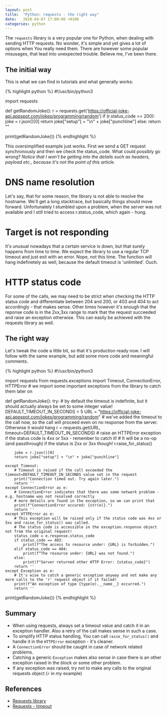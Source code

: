 ```yaml
---
layout: post
title:  "Python: requests - the right way"
date:   2020-04-07 17:00:00 +0100
categories: python
---
```


The `requests` library is a very popular one for Python, when dealing with sending HTTP requests. No wonder, it's simple and yet gives a lot of options when You really need them. There are however some popular misusages, that lead into unexpected trouble. Believe me, I've been there.

## The initial way

This is what we can find in tutorials and what generally works:

{% highlight python %}
#!/usr/bin/python3

import requests

def getRandomJoke():
    r = requests.get('https://official-joke-api.appspot.com/jokes/programming/random')
    if (r.status_code == 200):
        joke = r.json()[0]
        return joke["setup"] + "\n" + joke["punchline"]
    else:
        return ""

print(getRandomJoke())
{% endhighlight %}

This oversimplified example just works. First we send a GET request synchronously and then we check the status\_code. What could possibly go wrong?
_Notice that I won't be getting into the details such as headers, payload etc., because it's not the point of this article._

# DNS name resolution

Let's say, that for some reason, the library is not able to resolve the hostname. We'll get a long stacktrace, but basically things should move forward. Unfortunately I stumbled upon a problem, when the server was not available and I still tried to access r.status\_code, which again - hung.

# Target is not responding

It's unusual nowadays that a certain service is down, but that surely happens from time to time. We expect the library to use a regular TCP timeout and just exit with an error. Nope, not this time. The function will hang indefinetely as well, because the default timeout is 'unlimited'. Ouch.

# HTTP status code

For some of the calls, we may need to be strict when checking the HTTP status code and differentiate between 204 and 200, or 403 and 404 to act accordingly - that makes sense. Other times however it's enough that the reponse code is in the 2xx,3xx range to mark that the request succeeded and raise an exception otherwise. This can easily be achieved with the requests library as well.

## The right way

Let's tweak the code a little bit, so that it's production ready now. I will follow with the same example, but add some more code and meaningful comments.

{% highlight python %}
#!/usr/bin/python3

import requests
from requests.exceptions import Timeout, ConnectionError, HTTPError      # we import some important exceptions from the library to catch them later on

def getRandomJoke():
    try:
        # by default the timeout is indefinite, but it should actually always be set to some integer value!
        DEFAULT_TIMEOUT_IN_SECONDS = 5
        URL = "https://official-joke-api.appspot.com/jokes/programming/random"
        # we've added the timeout to the call now, so the call will proceed even on no response from the server. Otherwise it would hang
        r = requests.get(URL, timeout=DEFAULT_TIMEOUT_IN_SECONDS)
        # raise an HTTPError exception if the status code is 4xx or 5xx - remember to catch it!
        # It will be a no-op (and passthrough) if the status is 2xx or 3xx though!
        r.raise_for_status()

        joke = r.json()[0]
        return joke["setup"] + "\n" + joke["punchline"]

    except Timeout:
        # Timeout is raised if the call exceeded the timeout=DEFAULT_TIMEOUT_IN_SECONDS value set in the request
        print("Connection timed out. Try again later.")
        return ''
    except ConnectionError as e:
        # ConnectionError indicates that there was some network problem - e.g. hostname was not resolved correctly
        # more details are found in the exception, so we can print that
        print(f"ConnectionError occured: {str(e)}.")
        return ''
    except HTTPError as e:
        # This exception will be raised only if the status code was 4xx or 5xx and raise_for_status() was called.
        # The status code is accessible in the exception.response object not from the original request!
        status_code = e.response.status_code
        if status_code == 403:
            print(f"The access to resource under: {URL} is forbidden.")
        elif status_code == 404:
            print(f"The resource under: {URL} was not found.")
        else:
            print(f"Server returned other HTTP Error: {status_code}")
        return ''
    except Exception as e:
        # It's wise to catch a generic exception anyway and not make any more calls to the 'r' request object if it failed!
        print(f"An exception of type {type(e).__name__} occurred.")
        return ''

print(getRandomJoke())
{% endhighlight %}

## Summary

* When using requests, always set a timeout value and catch it in an exception handler. Also a retry of the call makes sense in such a case.
* To simplify HTTP status handling, You can call `raise_for_status()` and handle it in the `HTTPError` exception - it's cleaner.
* A `ConnectionError` should be caught in case of network related problems.
* Catching a generic `Exception` makes also sense in case there is an other exception raised in the block or some other problem.
* If any exception was raised, try not to make any calls to the original requests object (`r` in my example)

## References

* [Requests library][requests]
* [Requests - timeout][requests-timeouts]

[requests]: https://requests.readthedocs.io/en/master/
[requests-timeouts]: https://requests.readthedocs.io/en/master/user/quickstart/#timeouts
